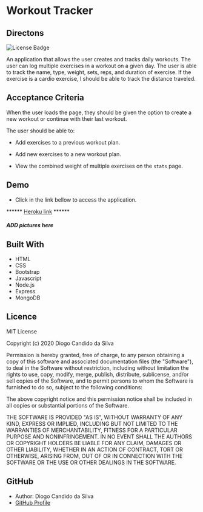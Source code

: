 # Workout Tracker

## Directons
![License Badge](https://img.shields.io/static/v1?label=License&message=MIT_License&color=blue)

An application that allows the user creates and tracks daily workouts. The user can log multiple exercises in a workout on a given day. The user is able to track the name, type, weight, sets, reps, and duration of exercise. If the exercise is a cardio exercise, I should be able to track the distance traveled.

## Acceptance Criteria

When the user loads the page, they should be given the option to create a new workout or continue with their last workout.

The user should be able to:

  * Add exercises to a previous workout plan.

  * Add new exercises to a new workout plan.

  * View the combined weight of multiple exercises on the `stats` page.

## Demo

* Click in the link bellow to access the application.

****** [Heroku link]() ******

##### ADD pictures here

## Built With
* HTML
* CSS
* Bootstrap
* Javascript
* Node.js
* Express
* MongoDB

## Licence

MIT License

Copyright (c) 2020 Diogo Candido da Silva

Permission is hereby granted, free of charge, to any person obtaining a copy
of this software and associated documentation files (the "Software"), to deal
in the Software without restriction, including without limitation the rights
to use, copy, modify, merge, publish, distribute, sublicense, and/or sell
copies of the Software, and to permit persons to whom the Software is
furnished to do so, subject to the following conditions:

The above copyright notice and this permission notice shall be included in all
copies or substantial portions of the Software.

THE SOFTWARE IS PROVIDED "AS IS", WITHOUT WARRANTY OF ANY KIND, EXPRESS OR
IMPLIED, INCLUDING BUT NOT LIMITED TO THE WARRANTIES OF MERCHANTABILITY,
FITNESS FOR A PARTICULAR PURPOSE AND NONINFRINGEMENT. IN NO EVENT SHALL THE
AUTHORS OR COPYRIGHT HOLDERS BE LIABLE FOR ANY CLAIM, DAMAGES OR OTHER
LIABILITY, WHETHER IN AN ACTION OF CONTRACT, TORT OR OTHERWISE, ARISING FROM,
OUT OF OR IN CONNECTION WITH THE SOFTWARE OR THE USE OR OTHER DEALINGS IN THE
SOFTWARE.

## GitHub
- Author: Diogo Candido da Silva
- [GitHub Profile](https://github.com/diogocandidos)
